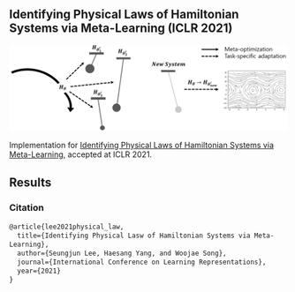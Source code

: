 ## Identifying Physical Laws of Hamiltonian Systems via Meta-Learning (ICLR 2021)

<img src="/results/hamaml.png">

Implementation for [Identifying Physical Laws of Hamiltonian Systems via Meta-Learning](https://arxiv.org/abs/2102.11544), accepted at ICLR 2021. 

## Results


### Citation
```
@article{lee2021physical_law,
  title={Identifying Physical Lasw of Hamiltonian Systems via Meta-Learning},
  author={Seungjun Lee, Haesang Yang, and Woojae Song},
  journal={International Conference on Learning Representations},
  year={2021}
}
```
